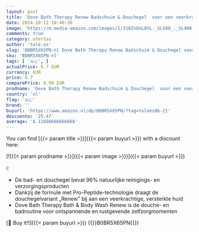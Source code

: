 ```yaml
---
layout: post
title: 'Dove Bath Therapy Renew Badschuim & Douchegel  voor een veerkrachtige en vernieuwde huid - 400 ml'
date: 2024-10-12 10:40:30
image: 'https://m.media-amazon.com/images/I/310ZnOoL8hL._SL500_._SL400_.jpg'
comments: true
category: ofertas
author: 'tole.es'
slug: 'B0BR5X65PN-nl Dove Bath Therapy Renew Badschuim & Douchegel voor een...'
sku: 'B0BR5X65PN-nl'
tags: [ '🇳🇱', ]
actualPrice: 6.7 EUR
currency: EUR
price: 6.7
comparePrice: 8.99 EUR
prodname: 'Dove Bath Therapy Renew Badschuim & Douchegel  voor een veerkrachtige en vernieuwde huid - 400 ml'
country: 'nl'
flag: '🇳🇱'
brand: ''
buyurl: 'https://www.amazon.nl/dp/B0BR5X65PN/?tag=tolees0b-21'
descuento: '25.47'
average: '6.11666666666666'
---
```


You can find [{{< param title >}}]({{< param buyurl >}}) with a discount here:

[![{{< param prodname >}}]({{< param image >}})]({{< param buyurl >}})

ℹ️:

- De bad- en douchegel bevat 96% natuurlijke reinigings- en verzorgingsproducten
- Dankzij de formule met Pro-Peptide-technologie draagt de douchegelvariant „Renew” bij aan een veerkrachtige, versterkte huid
- Dove Bath Therapy Bath & Body Wash Renew is de douche- en badroutine voor ontspannende en rustgevende zelfzorgmomenten

[🛒 Buy it!!]({{< param buyurl >}})
{{<world>}}B0BR5X65PN{{</world>}}
